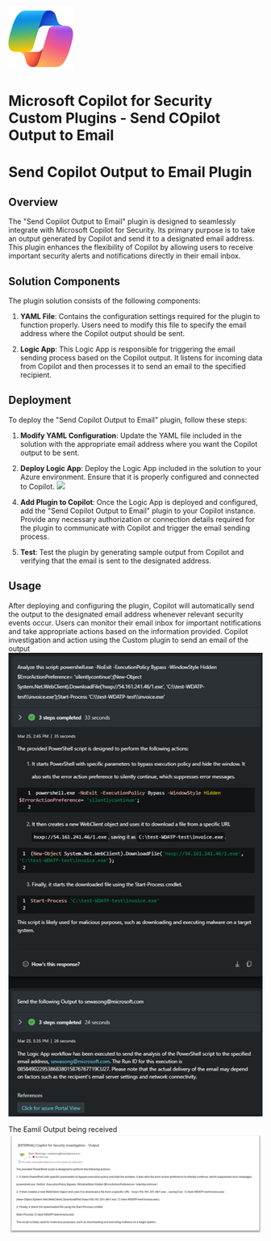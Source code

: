 ![Copilot for Security Overview](https://github.com/Azure/Copilot-For-Security/blob/main/Images/ic_fluent_copilot_64_64%402x.png)
# Microsoft Copilot for Security Custom Plugins - Send COpilot Output to Email 

# Send Copilot Output to Email Plugin

## Overview

The "Send Copilot Output to Email" plugin is designed to seamlessly integrate with Microsoft Copilot for Security. Its primary purpose is to take an output generated by Copilot and send it to a designated email address. This plugin enhances the flexibility of Copilot by allowing users to receive important security alerts and notifications directly in their email inbox.

## Solution Components

The plugin solution consists of the following components:

1. **YAML File**: Contains the configuration settings required for the plugin to function properly. Users need to modify this file to specify the email address where the Copilot output should be sent.

2. **Logic App**: This Logic App is responsible for triggering the email sending process based on the Copilot output. It listens for incoming data from Copilot and then processes it to send an email to the specified recipient.

## Deployment

To deploy the "Send Copilot Output to Email" plugin, follow these steps:

1. **Modify YAML Configuration**: Update the YAML file included in the solution with the appropriate email address where you want the Copilot output to be sent.

2. **Deploy Logic App**: Deploy the Logic App included in the solution to your Azure environment. Ensure that it is properly configured and connected to Copilot.
   <a href="https://portal.azure.com/#create/Microsoft.Template/uri/https%3A%2F%2Fraw.githubusercontent.com%2FKwachSean%2FSecurityCopilot%2Fmain%2Fplaybooks%2FInvestigateFailedSignins%2Fazuredeploy.json" target="_blank">
    <img src="https://aka.ms/deploytoazurebutton"/>
</a>

4. **Add Plugin to Copilot**: Once the Logic App is deployed and configured, add the "Send Copilot Output to Email" plugin to your Copilot instance. Provide any necessary authorization or connection details required for the plugin to communicate with Copilot and trigger the email sending process.

5. **Test**: Test the plugin by generating sample output from Copilot and verifying that the email is sent to the designated address.

## Usage

After deploying and configuring the plugin, Copilot will automatically send the output to the designated email address whenever relevant security events occur. Users can monitor their email inbox for important notifications and take appropriate actions based on the information provided.
Copilot investigation and action using the Custom plugin to send an email of the output 
![Copilot Output to Email](https://github.com/Azure/Copilot-For-Security/blob/main/Custom%20Plugins/Community%20Based%20Plugins/Images/Copilotoutputtoemail1.png)

The Eamil Output being received
![Copilot Output to Email](https://github.com/Azure/Copilot-For-Security/blob/main/Custom%20Plugins/Community%20Based%20Plugins/Images/Copilotoutputtoemail2.png)

